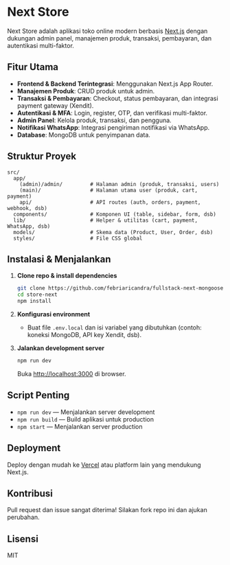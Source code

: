 # Next Store

Next Store adalah aplikasi toko online modern berbasis [Next.js](https://nextjs.org/) dengan dukungan admin panel, manajemen produk, transaksi, pembayaran, dan autentikasi multi-faktor.

## Fitur Utama

- **Frontend & Backend Terintegrasi**: Menggunakan Next.js App Router.
- **Manajemen Produk**: CRUD produk untuk admin.
- **Transaksi & Pembayaran**: Checkout, status pembayaran, dan integrasi payment gateway (Xendit).
- **Autentikasi & MFA**: Login, register, OTP, dan verifikasi multi-faktor.
- **Admin Panel**: Kelola produk, transaksi, dan pengguna.
- **Notifikasi WhatsApp**: Integrasi pengiriman notifikasi via WhatsApp.
- **Database**: MongoDB untuk penyimpanan data.

## Struktur Proyek

```
src/
  app/
    (admin)/admin/         # Halaman admin (produk, transaksi, users)
    (main)/                # Halaman utama user (produk, cart, payment)
    api/                   # API routes (auth, orders, payment, webhook, dsb)
  components/              # Komponen UI (table, sidebar, form, dsb)
  lib/                     # Helper & utilitas (cart, payment, WhatsApp, dsb)
  models/                  # Skema data (Product, User, Order, dsb)
  styles/                  # File CSS global
```

## Instalasi & Menjalankan

1. **Clone repo & install dependencies**
   ```bash
   git clone https://github.com/febriaricandra/fullstack-next-mongoose.git
   cd store-next
   npm install
   ```

2. **Konfigurasi environment**
   - Buat file `.env.local` dan isi variabel yang dibutuhkan (contoh: koneksi MongoDB, API key Xendit, dsb).

3. **Jalankan development server**
   ```bash
   npm run dev
   ```
   Buka [http://localhost:3000](http://localhost:3000) di browser.

## Script Penting

- `npm run dev` — Menjalankan server development
- `npm run build` — Build aplikasi untuk production
- `npm start` — Menjalankan server production

## Deployment

Deploy dengan mudah ke [Vercel](https://vercel.com/) atau platform lain yang mendukung Next.js.

## Kontribusi

Pull request dan issue sangat diterima! Silakan fork repo ini dan ajukan perubahan.

## Lisensi

MIT
